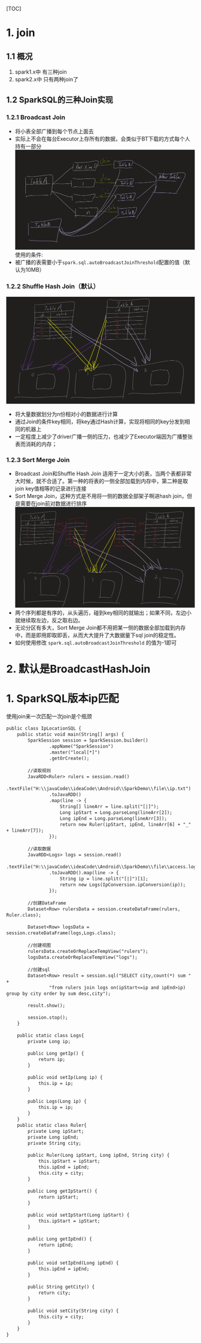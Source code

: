[TOC]
# 1. join
## 1.1 概况
1. spark1.x中 有三种join
2. spark2.x中 只有两种join了

## 1.2 SparkSQL的三种Join实现   
### 1.2.1 Broadcast Join
- 将小表全部广播到每个节点上面去
- 实际上不会在每台Executor上存所有的数据，会类似于BT下载的方式每个人持有一部分
![](https://raw.githubusercontent.com/shutter-cp/imgBed/master/img/20190515195906.png)
使用的条件: 
- 被广播的表需要小于`spark.sql.autoBroadcastJoinThreshold`配置的值（默认为10MB）


### 1.2.2 Shuffle Hash Join（默认）
![](https://raw.githubusercontent.com/shutter-cp/imgBed/master/img/20190515200641.png)
- 将大量数据划分为n份相对小的数据进行计算
- 通过Join的条件key相同，将key通过Hash计算，实现将相同的key分发到相同的机器上
- 一定程度上减少了driver广播一侧的压力，也减少了Executor端因为广播整张表而消耗的内存；

### 1.2.3 Sort Merge Join
-  Broadcast Join和Shuffle Hash Join 适用于一定大小的表，当两个表都非常大时候，就不合适了。第一种的将表的一侧全部加载到内存中，第二种是取join key值相等的记录进行连接
-  Sort Merge Join，这种方式是不用将一侧的数据全部架子啊进hash join，但是需要在join前对数据进行排序    
![](https://raw.githubusercontent.com/shutter-cp/imgBed/master/img/20190515202925.png)
- 两个序列都是有序的，从头遍历，碰到key相同的就输出；如果不同，左边小就继续取左边，反之取右边。
- 无论分区有多大，Sort Merge Join都不用把某一侧的数据全部加载到内存中，而是即用即取即丢，从而大大提升了大数据量下sql join的稳定性。
- 如何使用修改 `spark.sql.autoBroadcastJoinThreshold` 的值为-1即可

# 2. 默认是BroadcastHashJoin
# 1. SparkSQL版本ip匹配
使用join来一次匹配一次join是个瓶颈
```
public class IpLocationSQL {
    public static void main(String[] args) {
        SparkSession session = SparkSession.builder()
                .appName("SparkSession")
                .master("local[*]")
                .getOrCreate();

        //读取规则
        JavaRDD<Ruler> rulers = session.read()
                .textFile("H:\\javaCode\\ideaCode\\Android\\SparkDemo\\file\\ip.txt")
                .toJavaRDD()
                .map(line -> {
                    String[] lineArr = line.split("[|]");
                    Long ipStart = Long.parseLong(lineArr[2]);
                    Long ipEnd = Long.parseLong(lineArr[3]);
                    return new Ruler(ipStart, ipEnd, lineArr[6] + "_" + lineArr[7]);
                });

        //读取数据
        JavaRDD<Logs> logs = session.read()
                .textFile("H:\\javaCode\\ideaCode\\Android\\SparkDemo\\file\\access.log")
                .toJavaRDD().map(line -> {
                    String ip = line.split("[|]")[1];
                    return new Logs(IpConversion.ipConversion(ip));
                });

        //创建DataFrame
        Dataset<Row> rulersData = session.createDataFrame(rulers, Ruler.class);

        Dataset<Row> logsData = session.createDataFrame(logs,Logs.class);

        //创建视图
        rulersData.createOrReplaceTempView("rulers");
        logsData.createOrReplaceTempView("logs");

        //创建sql
        Dataset<Row> result = session.sql("SELECT city,count(*) sum " +
                "from rulers join logs on(ipStart<=ip and ipEnd>ip) group by city order by sum desc,city");

        result.show();

        session.stop();
    }

    public static class Logs{
        private Long ip;

        public Long getIp() {
            return ip;
        }

        public void setIp(Long ip) {
            this.ip = ip;
        }

        public Logs(Long ip) {
            this.ip = ip;
        }
    }
    public static class Ruler{
        private Long ipStart;
        private Long ipEnd;
        private String city;

        public Ruler(Long ipStart, Long ipEnd, String city) {
            this.ipStart = ipStart;
            this.ipEnd = ipEnd;
            this.city = city;
        }

        public Long getIpStart() {
            return ipStart;
        }

        public void setIpStart(Long ipStart) {
            this.ipStart = ipStart;
        }

        public Long getIpEnd() {
            return ipEnd;
        }

        public void setIpEnd(Long ipEnd) {
            this.ipEnd = ipEnd;
        }

        public String getCity() {
            return city;
        }

        public void setCity(String city) {
            this.city = city;
        }
    }
}
```
